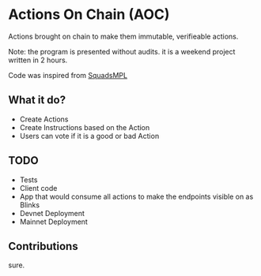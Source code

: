# Actions On Chain (AOC)

Actions brought on chain to make them immutable, verifieable actions.

Note: the program is presented without audits. it is a weekend project written in 2 hours.

Code was inspired from [SquadsMPL](https://github.com/Squads-Protocol/squads-mpl/)

## What it do?
* Create Actions
* Create Instructions based on the Action
* Users can vote if it is a good or bad Action

## TODO
* Tests
* Client code
* App that would consume all actions to make the endpoints visible on as Blinks
* Devnet Deployment
* Mainnet Deployment

## Contributions
sure.